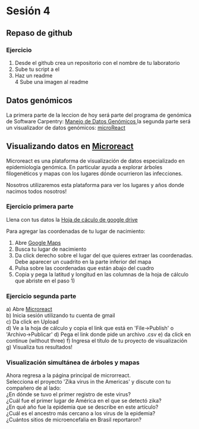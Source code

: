 # Sesión 4 
## Repaso de github
### Ejercicio
1. Desde el github crea un repositorio con el nombre de tu laboratorio   
2. Sube tu script a el  
3. Haz un readme  
4  Sube una imagen al readme   

## Datos genómicos
La primera parte de la leccion de hoy será parte del programa de genómica de Software Carpentry: [Manejo de Datos Genómicos ](https://datacarpentry.org/genomics-workshop/) la segunda parte será un visualizador de datos genómicos: [microReact](https://microreact.org/showcase)  


## Visualizando datos en [Microreact  ](https://microreact.org/)   

Microreact es una plataforma de visualización de datos especializado en epidemiología genómica. En particular ayuda a explorar árboles filogenéticos y mapas con los lugares dónde ocurrieron las infecciones.  

Nosotros utilizaremos esta plataforma para ver los lugares y años donde nacimos todos nosotros!   

###   Ejercicio primera parte
Llena con tus datos la [Hoja de cáculo de google drive ](https://docs.google.com/spreadsheets/d/1unage_MobPV6Rv006GFud4lxfiFEfm0mrZwa_KPIuEo/edit?usp=sharing)
  
Para agregar las coordenadas de tu lugar de nacimiento:
1) Abre [Google Maps  ](https://www.google.com.mx/maps)
2) Busca tu lugar de nacimiento
3) Da click derecho sobre el lugar del que quieres extraer las coordenadas. Debe aparecer un cuadrito en la parte inferior del mapa    
4) Pulsa sobre las coordenadas que están abajo del cuadro
5) Copia y pega la latitud y longitud en las columnas de la hoja de cálculo que abriste en el paso 1)


###   Ejercicio segunda parte
a) Abre [Microreact  ](https://microreact.org/)  
b) Inicia sesión utilizando tu cuenta de gmail  
c) Da click en Upload  
d) Ve a la hoja de cálculo y copia el link que está en 'File->Publish' o 'Archivo->Publicar'
d) Pega el link donde pide un archivo .csv
e) da click en continue (without three)
f) Ingresa el título de tu proyecto de visualización
g) Visualiza tus resultados!

### Visualización simultánea de árboles y mapas
Ahora regresa a la página principal de microrreact.  
Selecciona el proyecto 'Zika virus in the Americas' y discute con tu compañero de al lado:  
¿En dónde se tuvo el primer registro de este virus?  
¿Cuál fue el primer lugar de América en el que se detectó zika?  
¿En qué año fue la epidemia que se describe en este artículo?  
¿Cuál es el ancestro más cercano a los virus de la epidemia?  
¿Cuántos sitios de microencefalia en Brasil reportaron?






